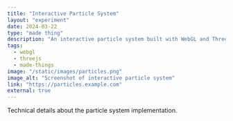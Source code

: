 ```yaml
---
title: "Interactive Particle System"
layout: "experiment"
date: 2024-03-22
type: "made thing"
description: "An interactive particle system built with WebGL and Three.js that responds to user input."
tags: 
  - webgl
  - threejs
  - made-things
image: "/static/images/particles.png"
image_alt: "Screenshot of interactive particle system"
link: "https://particles.example.com"
external: true
---
```


Technical details about the particle system implementation. 
